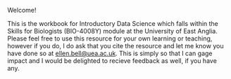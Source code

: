 Welcome! 

This is the workbook for Introductory Data Science which falls within the Skills for Biologists (BIO-4008Y) module at the University of East Anglia. Please feel free to use this resource for your own learning or teaching, however if you do, I do ask that you cite the resource and let me know you have done so at ellen.bell@uea.ac.uk. This is simply so that I can gage impact and I would be delighted to recieve feedback as well, if you have any. 

